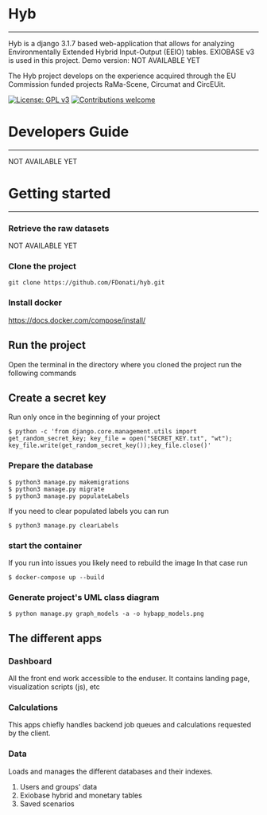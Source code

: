 # Hyb
---
Hyb is a django 3.1.7 based web-application that allows for analyzing Environmentally Extended Hybrid Input-Output (EEIO) tables. EXIOBASE v3 is used in this project. 
Demo version: NOT AVAILABLE YET

The Hyb project develops on the experience acquired through the EU Commission funded projects RaMa-Scene, Circumat and CircEUit.  

[![License: GPL v3](https://img.shields.io/badge/License-GPL%20v3-blue.svg)](https://www.gnu.org/licenses/gpl-3.0)
[![Contributions welcome](https://img.shields.io/badge/contributions-welcome-brightgreen.svg)](resources/docs/CONTRIBUTING.md)

# Developers Guide
---
NOT AVAILABLE YET

# Getting started
---

### Retrieve the raw datasets

NOT AVAILABLE YET

### Clone the project 
``` 
git clone https://github.com/FDonati/hyb.git

``` 
### Install docker
https://docs.docker.com/compose/install/

## Run the project

Open the terminal in the directory where you cloned the project run
the following commands

## Create a secret key
Run only once in the beginning of your project

```
$ python -c 'from django.core.management.utils import get_random_secret_key; key_file = open("SECRET_KEY.txt", "wt"); key_file.write(get_random_secret_key());key_file.close()'
```

### Prepare the database
```
$ python3 manage.py makemigrations
$ python3 manage.py migrate
$ python3 manage.py populateLabels
```

If you need to clear populated labels you can run
```
$ python3 manage.py clearLabels
```

### start the container

If you run into issues you likely need to rebuild the image
In that case run

```
$ docker-compose up --build
```

### Generate project's UML class diagram

```
$ python manage.py graph_models -a -o hybapp_models.png
```

## The different apps

### Dashboard
All the front end work accessible to the enduser. It contains landing page, visualization scripts (js), etc

### Calculations
This apps chiefly handles backend job queues and calculations requested by the client.

### Data
Loads and manages the different databases and their indexes. 
1) Users and groups' data
2) Exiobase hybrid and monetary tables
3) Saved scenarios